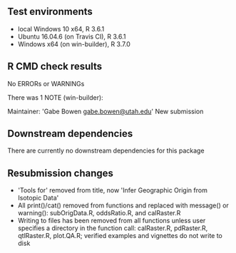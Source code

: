 ## Test environments
* local Windows 10 x64, R 3.6.1
* Ubuntu 16.04.6 (on Travis CI), R 3.6.1
* Windows x64 (on win-builder), R 3.7.0

## R CMD check results
No ERRORs or WARNINGs 

There was 1 NOTE (win-builder):

Maintainer: 'Gabe Bowen <gabe.bowen@utah.edu>'
New submission

## Downstream dependencies
There are currently no downstream dependencies for this package

## Resubmission changes
* 'Tools for' removed from title, now 'Infer Geographic Origin from Isotopic Data'
* All print()/cat() removed from functions and replaced with message() or warning(): subOrigData.R, oddsRatio.R, and calRaster.R
* Writing to files has been removed from all functions unless user specifies a directory in the function call: calRaster.R, pdRaster.R, qtlRaster.R, plot.QA.R; verified examples and vignettes do not write to disk